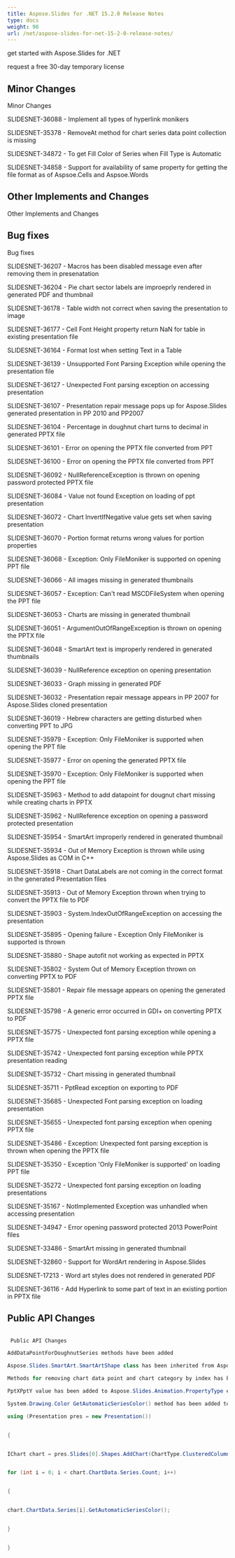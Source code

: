 ```yaml
---
title: Aspose.Slides for .NET 15.2.0 Release Notes
type: docs
weight: 90
url: /net/aspose-slides-for-net-15-2-0-release-notes/
---
```


get started with Aspose.Slides for .NET

request a free 30-day temporary license
## **Minor Changes**
Minor Changes

SLIDESNET-36088 - Implement all types of hyperlink monikers

SLIDESNET-35378 - RemoveAt method for chart series data point collection is missing

SLIDESNET-34872 - To get Fill Color of Series when Fill Type is Automatic

SLIDESNET-34858 - Support for availability of same property for getting the file format as of Aspsoe.Cells and Aspsoe.Words
## **Other Implements and Changes**
Other Implements and Changes
## **Bug fixes**
Bug fixes

SLIDESNET-36207 - Macros has been disabled message even after removing them in presenatation

SLIDESNET-36204 - Pie chart sector labels are improeprly rendered in generated PDF and thumbnail

SLIDESNET-36178 - Table width not correct when saving the presentation to image

SLIDESNET-36177 - Cell Font Height property return NaN for table in existing presentation file

SLIDESNET-36164 - Format lost when setting Text in a Table

SLIDESNET-36139 - Unsupported Font Parsing Exception while opening the presentation file

SLIDESNET-36127 - Unexpected Font parsing exception on accessing presentation

SLIDESNET-36107 - Presentation repair message pops up for Aspose.Slides generated presentation in PP 2010 and PP2007

SLIDESNET-36104 - Percentage in doughnut chart turns to decimal in generated PPTX file

SLIDESNET-36101 - Error on opening the PPTX file converted from PPT

SLIDESNET-36100 - Error on opening the PPTX file converted from PPT

SLIDESNET-36092 - NullReferenceException is thrown on opening password protected PPTX file

SLIDESNET-36084 - Value not found Exception on loading of ppt presentation

SLIDESNET-36072 - Chart InvertIfNegative value gets set when saving presentation

SLIDESNET-36070 - Portion format returns wrong values for portion properties

SLIDESNET-36068 - Exception: Only FileMoniker is supported on opening PPT file

SLIDESNET-36066 - All images missing in generated thumbnails

SLIDESNET-36057 - Exception: Can't read MSCDFileSystem when opening the PPT file

SLIDESNET-36053 - Charts are missing in generated thumbnail

SLIDESNET-36051 - ArgumentOutOfRangeException is thrown on opening the PPTX file

SLIDESNET-36048 - SmartArt text is improperly rendered in generated thumbnails

SLIDESNET-36039 - NullReference exception on opening presentation

SLIDESNET-36033 - Graph missing in generated PDF

SLIDESNET-36032 - Presentation repair message appears in PP 2007 for Aspose.Slides cloned presentation

SLIDESNET-36019 - Hebrew characters are getting disturbed when converting PPT to JPG

SLIDESNET-35979 - Exception: Only FileMoniker is supported when opening the PPT file

SLIDESNET-35977 - Error on opening the generated PPTX file

SLIDESNET-35970 - Exception: Only FileMoniker is supported when opening the PPT file

SLIDESNET-35963 - Method to add datapoint for dougnut chart missing while creating charts in PPTX

SLIDESNET-35962 - NullReference exception on opening a password protected presentation

SLIDESNET-35954 - SmartArt improperly rendered in generated thumbnail

SLIDESNET-35934 - Out of Memory Exception is thrown while using Aspose.Slides as COM in C++

SLIDESNET-35918 - Chart DataLabels are not coming in the correct format in the generated Presentation files

SLIDESNET-35913 - Out of Memory Exception thrown when trying to convert the PPTX file to PDF

SLIDESNET-35903 - System.IndexOutOfRangeException on accessing the presentation

SLIDESNET-35895 - Opening failure - Exception Only FileMoniker is supported is thrown

SLIDESNET-35880 - Shape autofit not working as expected in PPTX

SLIDESNET-35802 - System Out of Memory Exception thrown on converting PPTX to PDF

SLIDESNET-35801 - Repair file message appears on opening the generated PPTX file

SLIDESNET-35798 - A generic error occurred in GDI+ on converting PPTX to PDF

SLIDESNET-35775 - Unexpected font parsing exception while opening a PPTX file

SLIDESNET-35742 - Unexpected font parsing exception while PPTX presentation reading

SLIDESNET-35732 - Chart missing in generated thumbnail

SLIDESNET-35711 - PptRead exception on exporting to PDF

SLIDESNET-35685 - Unexpected Font parsing exception on loading presentation

SLIDESNET-35655 - Unexpected font parsing exception when opening PPTX file

SLIDESNET-35486 - Exception: Unexpected font parsing exception is thrown when opening the PPTX file

SLIDESNET-35350 - Exception 'Only FileMoniker is supported' on loading PPT file

SLIDESNET-35272 - Unexpected font parsing exception on loading presentations

SLIDESNET-35167 - NotImplemented Exception was unhandled when accessing presentation

SLIDESNET-34947 - Error opening password protected 2013 PowerPoint files

SLIDESNET-33486 - SmartArt missing in generated thumbnail

SLIDESNET-32860 - Support for WordArt rendering in Aspose.Slides

SLIDESNET-17213 - Word art styles does not rendered in generated PDF

SLIDESNET-36116 - Add Hyperlink to some part of text in an existing portion in PPTX file
## **Public API Changes**
``` csharp

 Public API Changes

AddDataPointForDoughnutSeries methods have been added

Aspose.Slides.SmartArt.SmartArtShape class has been inherited from Aspose.Slides.GeometryShape class

Methods for removing chart data point and chart category by index has been added

PptXPptY value has been added to Aspose.Slides.Animation.PropertyType enumeration

System.Drawing.Color GetAutomaticSeriesColor() method has been added to Aspose.Slides.Charts.IChartSeries

using (Presentation pres = new Presentation())


{


IChart chart = pres.Slides[0].Shapes.AddChart(ChartType.ClusteredColumn, 100, 50, 600, 400);


for (int i = 0; i < chart.ChartData.Series.Count; i++)


{


chart.ChartData.Series[i].GetAutomaticSeriesColor();


}


}

``` 
